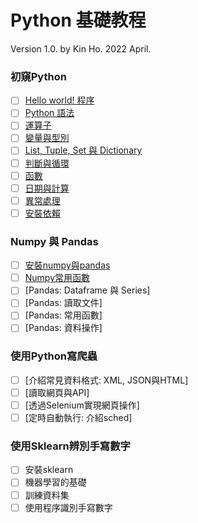 # Python 基礎教程

Version 1.0.  by Kin Ho. 
2022 April. 

### 初窺Python
- [ ] [Hello world! 程序](#part-1-hello-world-程序-hello-world)
- [ ] [Python 語法](#syntax)
- [ ] [運算子](#operators)
- [ ] [變量與型別](#types-and-variables)
- [ ] [List, Tuple, Set 與 Dictionary](#list-tuple-set-dictionary)
- [ ] [判斷與循環](#condition-and-loop)
- [ ] [函數](#function)
- [ ] [日期與計算](#date-and-math)
- [ ] [異常處理](#error-handling)
- [ ] [安裝依賴](#install-dependency)

### Numpy 與 Pandas
- [ ] [安裝numpy與pandas](#install-numpy-and-pandas)
- [ ] [Numpy常用函數](#instroduce-numpy)
- [ ] [Pandas: Dataframe 與 Series]
- [ ] [Pandas: 讀取文件]
- [ ] [Pandas: 常用函數]
- [ ] [Pandas: 資料操作]

### 使用Python寫爬蟲
- [ ] [介紹常見資料格式: XML, JSON與HTML]
- [ ] [讀取網頁與API]
- [ ] [透過Selenium實現網頁操作]
- [ ] [定時自動執行: 介紹sched]

### 使用Sklearn辨別手寫數字
- [ ] 安裝sklearn
- [ ] 機器學習的基礎
- [ ] 訓練資料集
- [ ] 使用程序識別手寫數字
